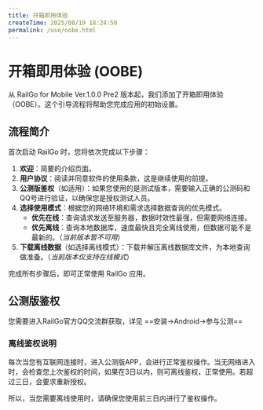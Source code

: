 ```yaml
---
title: 开箱即用体验
createTime: 2025/08/19 18:24:50
permalink: /use/oobe.html
---
```


# 开箱即用体验 (OOBE)

从 RailGo for Mobile Ver.1.0.0 Pre2 版本起，我们添加了开箱即用体验（OOBE）。这个引导流程将帮助您完成应用的初始设置。

## 流程简介

首次启动 RailGo 时，您将依次完成以下步骤：

1.  **欢迎**：简要的介绍页面。
2.  **用户协议**：阅读并同意软件的使用条款，这是继续使用的前提。
3.  **公测版鉴权**（如适用）：如果您使用的是测试版本，需要输入正确的公测码和QQ号进行验证，以确保您是授权测试人员。
4.  **选择使用模式**：根据您的网络环境和需求选择数据查询的优先模式。
    *   **优先在线**：查询请求发送至服务器，数据时效性最强，但需要网络连接。
    *   **优先离线**：查询本地数据库，速度最快且完全离线使用，但数据可能不是最新的。（*当前版本暂不可用*）
5.  **下载离线数据**（如选择离线模式）：下载并解压离线数据库文件，为本地查询做准备。（*当前版本仅支持在线模式*）

完成所有步骤后，即可正常使用 RailGo 应用。

## 公测版鉴权
您需要进入RailGo官方QQ交流群获取，详见 ==安装->Android->参与公测==
### 离线鉴权说明
每次当您有互联网连接时，进入公测版APP，会进行正常鉴权操作。当无网络进入时，会检查您上次鉴权的时间，如果在3日以内，则可离线鉴权，正常使用。若超过三日，会要求重新授权。

所以，当您需要离线使用时，请确保您使用前三日内进行了鉴权操作。


